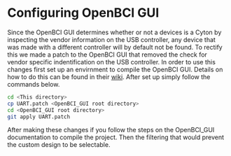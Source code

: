 # Configuring OpenBCI GUI

Since the OpenBCI GUI determines whether or not a devices is a Cyton by inspecting the vendor information on the USB controller, any device that was made with a different controller will by default not be found. To rectify this we made a patch to the OpenBCI GUI that removed the check for vendor specific indentification on the USB controller. In order to use this changes first set up an envirnment to compile the OpenBCI GUI. Details on how to do this can be found in their [wiki](https://github.com/OpenBCI/OpenBCI_GUI/wiki/Developer-Setup). After set up simply follow the commands below.

```bash
cd <This directory>
cp UART.patch <OpenBCI_GUI root directory>
cd <OpenBCI_GUI root directory>
git apply UART.patch
```

After making these changes if you follow the steps on the OpenBCI_GUI documentation to compile the project. Then the filtering that would prevent the custom design to be selectable.